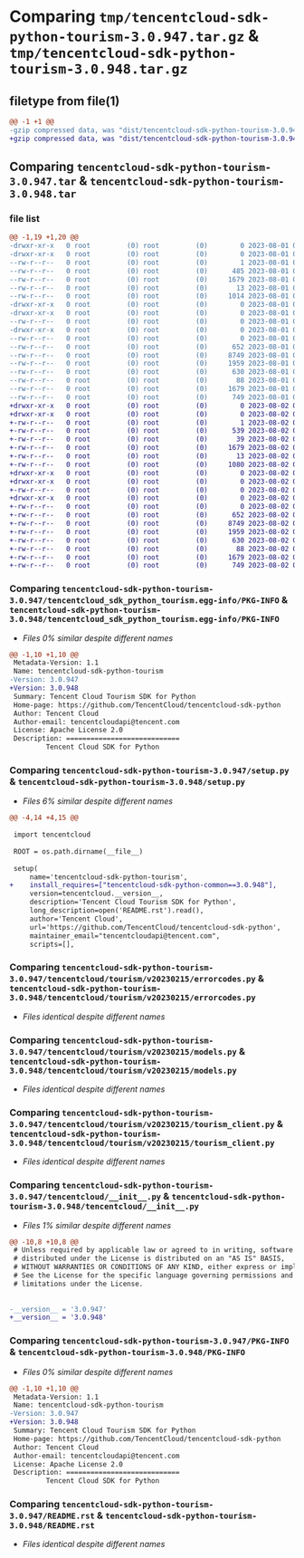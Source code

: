 # Comparing `tmp/tencentcloud-sdk-python-tourism-3.0.947.tar.gz` & `tmp/tencentcloud-sdk-python-tourism-3.0.948.tar.gz`

## filetype from file(1)

```diff
@@ -1 +1 @@
-gzip compressed data, was "dist/tencentcloud-sdk-python-tourism-3.0.947.tar", last modified: Tue Aug  1 00:58:53 2023, max compression
+gzip compressed data, was "dist/tencentcloud-sdk-python-tourism-3.0.948.tar", last modified: Wed Aug  2 00:40:17 2023, max compression
```

## Comparing `tencentcloud-sdk-python-tourism-3.0.947.tar` & `tencentcloud-sdk-python-tourism-3.0.948.tar`

### file list

```diff
@@ -1,19 +1,20 @@
-drwxr-xr-x   0 root         (0) root         (0)        0 2023-08-01 00:58:53.000000 tencentcloud-sdk-python-tourism-3.0.947/
-drwxr-xr-x   0 root         (0) root         (0)        0 2023-08-01 00:58:53.000000 tencentcloud-sdk-python-tourism-3.0.947/tencentcloud_sdk_python_tourism.egg-info/
--rw-r--r--   0 root         (0) root         (0)        1 2023-08-01 00:58:53.000000 tencentcloud-sdk-python-tourism-3.0.947/tencentcloud_sdk_python_tourism.egg-info/dependency_links.txt
--rw-r--r--   0 root         (0) root         (0)      485 2023-08-01 00:58:53.000000 tencentcloud-sdk-python-tourism-3.0.947/tencentcloud_sdk_python_tourism.egg-info/SOURCES.txt
--rw-r--r--   0 root         (0) root         (0)     1679 2023-08-01 00:58:53.000000 tencentcloud-sdk-python-tourism-3.0.947/tencentcloud_sdk_python_tourism.egg-info/PKG-INFO
--rw-r--r--   0 root         (0) root         (0)       13 2023-08-01 00:58:53.000000 tencentcloud-sdk-python-tourism-3.0.947/tencentcloud_sdk_python_tourism.egg-info/top_level.txt
--rw-r--r--   0 root         (0) root         (0)     1014 2023-08-01 00:58:53.000000 tencentcloud-sdk-python-tourism-3.0.947/setup.py
-drwxr-xr-x   0 root         (0) root         (0)        0 2023-08-01 00:58:53.000000 tencentcloud-sdk-python-tourism-3.0.947/tencentcloud/
-drwxr-xr-x   0 root         (0) root         (0)        0 2023-08-01 00:58:53.000000 tencentcloud-sdk-python-tourism-3.0.947/tencentcloud/tourism/
--rw-r--r--   0 root         (0) root         (0)        0 2023-08-01 00:58:53.000000 tencentcloud-sdk-python-tourism-3.0.947/tencentcloud/tourism/__init__.py
-drwxr-xr-x   0 root         (0) root         (0)        0 2023-08-01 00:58:53.000000 tencentcloud-sdk-python-tourism-3.0.947/tencentcloud/tourism/v20230215/
--rw-r--r--   0 root         (0) root         (0)        0 2023-08-01 00:58:53.000000 tencentcloud-sdk-python-tourism-3.0.947/tencentcloud/tourism/v20230215/__init__.py
--rw-r--r--   0 root         (0) root         (0)      652 2023-08-01 00:58:53.000000 tencentcloud-sdk-python-tourism-3.0.947/tencentcloud/tourism/v20230215/errorcodes.py
--rw-r--r--   0 root         (0) root         (0)     8749 2023-08-01 00:58:53.000000 tencentcloud-sdk-python-tourism-3.0.947/tencentcloud/tourism/v20230215/models.py
--rw-r--r--   0 root         (0) root         (0)     1959 2023-08-01 00:58:53.000000 tencentcloud-sdk-python-tourism-3.0.947/tencentcloud/tourism/v20230215/tourism_client.py
--rw-r--r--   0 root         (0) root         (0)      630 2023-08-01 00:58:53.000000 tencentcloud-sdk-python-tourism-3.0.947/tencentcloud/__init__.py
--rw-r--r--   0 root         (0) root         (0)       88 2023-08-01 00:58:53.000000 tencentcloud-sdk-python-tourism-3.0.947/setup.cfg
--rw-r--r--   0 root         (0) root         (0)     1679 2023-08-01 00:58:53.000000 tencentcloud-sdk-python-tourism-3.0.947/PKG-INFO
--rw-r--r--   0 root         (0) root         (0)      749 2023-08-01 00:58:53.000000 tencentcloud-sdk-python-tourism-3.0.947/README.rst
+drwxr-xr-x   0 root         (0) root         (0)        0 2023-08-02 00:40:17.000000 tencentcloud-sdk-python-tourism-3.0.948/
+drwxr-xr-x   0 root         (0) root         (0)        0 2023-08-02 00:40:17.000000 tencentcloud-sdk-python-tourism-3.0.948/tencentcloud_sdk_python_tourism.egg-info/
+-rw-r--r--   0 root         (0) root         (0)        1 2023-08-02 00:40:17.000000 tencentcloud-sdk-python-tourism-3.0.948/tencentcloud_sdk_python_tourism.egg-info/dependency_links.txt
+-rw-r--r--   0 root         (0) root         (0)      539 2023-08-02 00:40:17.000000 tencentcloud-sdk-python-tourism-3.0.948/tencentcloud_sdk_python_tourism.egg-info/SOURCES.txt
+-rw-r--r--   0 root         (0) root         (0)       39 2023-08-02 00:40:17.000000 tencentcloud-sdk-python-tourism-3.0.948/tencentcloud_sdk_python_tourism.egg-info/requires.txt
+-rw-r--r--   0 root         (0) root         (0)     1679 2023-08-02 00:40:17.000000 tencentcloud-sdk-python-tourism-3.0.948/tencentcloud_sdk_python_tourism.egg-info/PKG-INFO
+-rw-r--r--   0 root         (0) root         (0)       13 2023-08-02 00:40:17.000000 tencentcloud-sdk-python-tourism-3.0.948/tencentcloud_sdk_python_tourism.egg-info/top_level.txt
+-rw-r--r--   0 root         (0) root         (0)     1080 2023-08-02 00:40:17.000000 tencentcloud-sdk-python-tourism-3.0.948/setup.py
+drwxr-xr-x   0 root         (0) root         (0)        0 2023-08-02 00:40:17.000000 tencentcloud-sdk-python-tourism-3.0.948/tencentcloud/
+drwxr-xr-x   0 root         (0) root         (0)        0 2023-08-02 00:40:17.000000 tencentcloud-sdk-python-tourism-3.0.948/tencentcloud/tourism/
+-rw-r--r--   0 root         (0) root         (0)        0 2023-08-02 00:40:17.000000 tencentcloud-sdk-python-tourism-3.0.948/tencentcloud/tourism/__init__.py
+drwxr-xr-x   0 root         (0) root         (0)        0 2023-08-02 00:40:17.000000 tencentcloud-sdk-python-tourism-3.0.948/tencentcloud/tourism/v20230215/
+-rw-r--r--   0 root         (0) root         (0)        0 2023-08-02 00:40:17.000000 tencentcloud-sdk-python-tourism-3.0.948/tencentcloud/tourism/v20230215/__init__.py
+-rw-r--r--   0 root         (0) root         (0)      652 2023-08-02 00:40:17.000000 tencentcloud-sdk-python-tourism-3.0.948/tencentcloud/tourism/v20230215/errorcodes.py
+-rw-r--r--   0 root         (0) root         (0)     8749 2023-08-02 00:40:17.000000 tencentcloud-sdk-python-tourism-3.0.948/tencentcloud/tourism/v20230215/models.py
+-rw-r--r--   0 root         (0) root         (0)     1959 2023-08-02 00:40:17.000000 tencentcloud-sdk-python-tourism-3.0.948/tencentcloud/tourism/v20230215/tourism_client.py
+-rw-r--r--   0 root         (0) root         (0)      630 2023-08-02 00:40:17.000000 tencentcloud-sdk-python-tourism-3.0.948/tencentcloud/__init__.py
+-rw-r--r--   0 root         (0) root         (0)       88 2023-08-02 00:40:17.000000 tencentcloud-sdk-python-tourism-3.0.948/setup.cfg
+-rw-r--r--   0 root         (0) root         (0)     1679 2023-08-02 00:40:17.000000 tencentcloud-sdk-python-tourism-3.0.948/PKG-INFO
+-rw-r--r--   0 root         (0) root         (0)      749 2023-08-02 00:40:17.000000 tencentcloud-sdk-python-tourism-3.0.948/README.rst
```

### Comparing `tencentcloud-sdk-python-tourism-3.0.947/tencentcloud_sdk_python_tourism.egg-info/PKG-INFO` & `tencentcloud-sdk-python-tourism-3.0.948/tencentcloud_sdk_python_tourism.egg-info/PKG-INFO`

 * *Files 0% similar despite different names*

```diff
@@ -1,10 +1,10 @@
 Metadata-Version: 1.1
 Name: tencentcloud-sdk-python-tourism
-Version: 3.0.947
+Version: 3.0.948
 Summary: Tencent Cloud Tourism SDK for Python
 Home-page: https://github.com/TencentCloud/tencentcloud-sdk-python
 Author: Tencent Cloud
 Author-email: tencentcloudapi@tencent.com
 License: Apache License 2.0
 Description: ============================
         Tencent Cloud SDK for Python
```

### Comparing `tencentcloud-sdk-python-tourism-3.0.947/setup.py` & `tencentcloud-sdk-python-tourism-3.0.948/setup.py`

 * *Files 6% similar despite different names*

```diff
@@ -4,14 +4,15 @@
 
 import tencentcloud
 
 ROOT = os.path.dirname(__file__)
 
 setup(
     name='tencentcloud-sdk-python-tourism',
+    install_requires=["tencentcloud-sdk-python-common==3.0.948"],
     version=tencentcloud.__version__,
     description='Tencent Cloud Tourism SDK for Python',
     long_description=open('README.rst').read(),
     author='Tencent Cloud',
     url='https://github.com/TencentCloud/tencentcloud-sdk-python',
     maintainer_email="tencentcloudapi@tencent.com",
     scripts=[],
```

### Comparing `tencentcloud-sdk-python-tourism-3.0.947/tencentcloud/tourism/v20230215/errorcodes.py` & `tencentcloud-sdk-python-tourism-3.0.948/tencentcloud/tourism/v20230215/errorcodes.py`

 * *Files identical despite different names*

### Comparing `tencentcloud-sdk-python-tourism-3.0.947/tencentcloud/tourism/v20230215/models.py` & `tencentcloud-sdk-python-tourism-3.0.948/tencentcloud/tourism/v20230215/models.py`

 * *Files identical despite different names*

### Comparing `tencentcloud-sdk-python-tourism-3.0.947/tencentcloud/tourism/v20230215/tourism_client.py` & `tencentcloud-sdk-python-tourism-3.0.948/tencentcloud/tourism/v20230215/tourism_client.py`

 * *Files identical despite different names*

### Comparing `tencentcloud-sdk-python-tourism-3.0.947/tencentcloud/__init__.py` & `tencentcloud-sdk-python-tourism-3.0.948/tencentcloud/__init__.py`

 * *Files 1% similar despite different names*

```diff
@@ -10,8 +10,8 @@
 # Unless required by applicable law or agreed to in writing, software
 # distributed under the License is distributed on an "AS IS" BASIS,
 # WITHOUT WARRANTIES OR CONDITIONS OF ANY KIND, either express or implied.
 # See the License for the specific language governing permissions and
 # limitations under the License.
 
 
-__version__ = '3.0.947'
+__version__ = '3.0.948'
```

### Comparing `tencentcloud-sdk-python-tourism-3.0.947/PKG-INFO` & `tencentcloud-sdk-python-tourism-3.0.948/PKG-INFO`

 * *Files 0% similar despite different names*

```diff
@@ -1,10 +1,10 @@
 Metadata-Version: 1.1
 Name: tencentcloud-sdk-python-tourism
-Version: 3.0.947
+Version: 3.0.948
 Summary: Tencent Cloud Tourism SDK for Python
 Home-page: https://github.com/TencentCloud/tencentcloud-sdk-python
 Author: Tencent Cloud
 Author-email: tencentcloudapi@tencent.com
 License: Apache License 2.0
 Description: ============================
         Tencent Cloud SDK for Python
```

### Comparing `tencentcloud-sdk-python-tourism-3.0.947/README.rst` & `tencentcloud-sdk-python-tourism-3.0.948/README.rst`

 * *Files identical despite different names*

